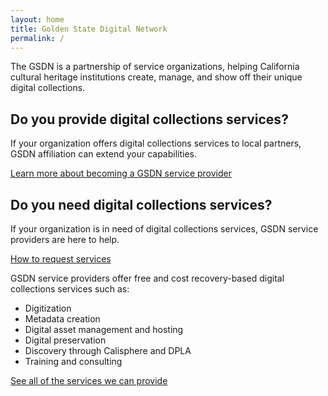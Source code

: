 ```yaml
---
layout: home
title: Golden State Digital Network
permalink: /
---
```


The GSDN is a partnership of service organizations, helping California cultural heritage institutions create, manage, and show off their unique digital collections.

<div class="two-column">
    <div>
        <h2>Do you provide digital collections services?</h2>
        <p> If your organization offers digital collections services to local partners, GSDN affiliation can extend your capabilities.</p>
        <div class="link-box">
            <a href="affiliates">Learn more about becoming a GSDN service provider</a>
        </div>
    </div>
    <div>
        <h2>Do you need digital collections services?</h2>
        <p>If your organization is in need of digital collections services, GSDN service providers are here to help.</p>
        <div class="link-box">
            <a href="contributors">How to request services</a>
        </div>
    </div>
</div>



GSDN service providers offer free and cost recovery-based digital collections services such as:


*   Digitization 
*   Metadata creation 
*   Digital asset management and hosting
*   Digital preservation
*   Discovery through Calisphere and DPLA
*   Training and consulting

[See all of the services we can provide](all)

